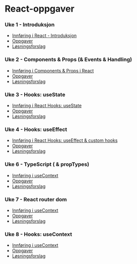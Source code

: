 
# React-oppgaver

### Uke 1 - Introduksjon
 - [Innføring i React - Introduksjon](https://github.com/dawood11/React-oppgaver/blob/master/Uke%201%20-%20Introduction/Innføring%20i%20React%20introduksjon.md)
 - [Oppgaver](https://github.com/dawood11/React-oppgaver/blob/master/Uke%201%20-%20Introduction/Uke%201%20-%20React%20-%20Introduksjon.md)
 - [Løsningsforslag](https://github.com/dawood11/React-oppgaver/blob/master/Uke%201%20-%20Introduction/Uke%201%20-%20React%20-%20Introduksjon%20-%20Løsningsforslag.md)

### Uke 2 - Components & Props (& Events & Handling)
 - [Innføring i Components & Props i React](https://github.com/dawood11/React-oppgaver/blob/master/Uke%202%20-%20Components%20%26%20Props/Innføring%20i%20Components%20%26%20Props.md)
 - [Oppgaver](https://github.com/dawood11/React-oppgaver/blob/master/Uke%202%20-%20Components%20%26%20Props/Uke%202%20-%20React%20-%20Component%20%26%20Props.md)
 - [Løsningsforslag](https://github.com/dawood11/React-oppgaver/blob/master/Uke%202%20-%20Components%20%26%20Props/Uke%202%20-%20React%20-%20Component%20%26%20Props%20-%20Løsningsforslag.md)

### Uke 3 - Hooks: useState
 - [Innføring i React Hooks: useState](https://github.com/dawood11/React-oppgaver/blob/master/Uke%203%20-%20Hooks%3A%20useState/innføring%20i%20Hooks%3A%20useState.md)
 - [Oppgaver](https://github.com/dawood11/React-oppgaver/blob/master/Uke%203%20-%20Hooks%3A%20useState/Uke%203%20-%20Hooks%3A%20useState.md)
 - [Løsningsforslag](https://github.com/dawood11/React-oppgaver/blob/master/Uke%203%20-%20Hooks%3A%20useState/Uke%203%20-%20Hooks%3A%20useState%20-%20Løsningsforslag.md)

### Uke 4 - Hooks: useEffect
 - [Innføring i React Hooks: useEffect & custom hooks](https://github.com/dawood11/React-oppgaver/blob/master/Uke%204%20-%20Hooks%3A%20useEffect%20%26%20custom%20hook/Innføring%20i%20Hooks_%20useEffect%20%26%20custom%20hook.md)
 - [Oppgaver](https://github.com/dawood11/React-oppgaver/blob/master/Uke%204%20-%20Hooks%3A%20useEffect%20%26%20custom%20hook/Uke%204%20-%20Hooks_%20useEffect%20%26%20custom%20hooks.md)
 - [Løsningsforslag](https://github.com/dawood11/React-oppgaver/blob/master/Uke%204%20-%20Hooks%3A%20useEffect%20%26%20custom%20hook/Uke%204%20-%20Hooks_%20useEffect%20%26%20custom%20hooks%20-%20Løsningsforslag.md)

<!-- ### Uke 5 - Debugging & testing
 - [Innføring i Debugging & testing](https://github.com/dawood11/React-oppgaver/blob/master/Uke%205%20-%20Debug%20%26%20Testing/Innføring%20i%20debugging%20%26%20Jest.md)
 - [Oppgaver](https://github.com/dawood11/React-oppgaver/blob/master/Uke%205%20-%20Debug%20%26%20Testing/Uke%205%20-%20Debug%20%26%20Testing.md)
 - [Løsningsforslag](https://github.com/dawood11/React-oppgaver/blob/master/Uke%205%20-%20Debug%20%26%20Testing/Uke%205%20-%20Debug%20%26%20Testing%20-%20Løsningsforslag.md) -->

### Uke 6 - TypeScript ( & propTypes)
 - [Innføring i useContext](https://github.com/dawood11/React-oppgaver/blob/master/Uke%206%20-%20TypeScript%20(%20%26%20propTypes)/Innføring%20i%20PropTypes%20%26%20TypeScript.md)
 - [Oppgaver](https://github.com/dawood11/React-oppgaver/blob/master/Uke%206%20-%20TypeScript%20%28%20%26%20propTypes%29/Uke%206%20-%20TypeScript%20%28%20%26%20propTypes%29.md)
 - [Løsningsforslag](https://github.com/dawood11/React-oppgaver/blob/master/Uke%206%20-%20TypeScript%20%28%20%26%20propTypes%29/Uke%206%20-%20TypeScript%20%28%20%26%20propTypes%29%20-%20Løsningsforslag.md)

### Uke 7 - React router dom
 - [Innføring i useContext](https://github.com/dawood11/React-oppgaver/blob/master/Uke%207%20-%20React%20router%20dom/Innføring%20i%20React%20router%20dom.md)
 - [Oppgaver](https://github.com/dawood11/React-oppgaver/blob/master/Uke%207%20-%20React%20router%20dom/Uke%207%20-%20React%20router%20dom.md)
 - [Løsningsforslag](https://github.com/dawood11/React-oppgaver/blob/master/Uke%207%20-%20React%20router%20dom/Uke%207%20-%20React%20router%20dom%20-%20Løsningsforslag.md)

### Uke 8 - Hooks: useContext
 - [Innføring i useContext](https://github.com/dawood11/React-oppgaver/blob/master/Uke%208%20-%20Hooks%3A%20useContext/Innføring%20i%20useContext.md)
 - [Oppgaver](https://github.com/dawood11/React-oppgaver/blob/master/Uke%208%20-%20Hooks%3A%20useContext/Uke%208%20-%20Hooks%3A%20useContext.md)
 - [Løsningsforslag](https://github.com/dawood11/React-oppgaver/blob/master/Uke%208%20-%20Hooks%3A%20useContext/Uke%208%20-%20Hooks%3A%20useContext%20-%20Løsningsforslag.md)

<!-- ### Uke 9 - Hooks: useContext
 - [Innføring i useContext](https://github.com/dawood11/React-oppgaver/blob/master/Uke%209%20-%20Hooks%3A%20useContext/Innføring%20i%20useContext.md)
 - [Oppgaver](https://github.com/dawood11/React-oppgaver/blob/master/Uke%209%20-%20Hooks%3A%20useContext/Uke%209%20-%20Hooks%3A%20useContext.md)
 - [Løsningsforslag](https://github.com/dawood11/React-oppgaver/blob/master/Uke%209%20-%20Hooks%3A%20useContext/Uke%209%20-%20Hooks%3A%20useContext%20-%20Løsningsforslag.md) -->

<!-- ### Uke 10 - Redux & Redux toolkit
 - [Innføring i Redux & Redux toolkit](https://github.com/dawood11/React-oppgaver/blob/master/Uke%209%20-%20Redux%20toolkit/Innføring%20i%20Redux%20toolkit.md)
 - [Oppgaver](https://github.com/dawood11/React-oppgaver/blob/master/Uke%209%20-%20Redux%20toolkit/Uke%209%20-%20Redux%20toolkit.md)
 - [Løsningsforslag](https://github.com/dawood11/React-oppgaver/blob/master/Uke%209%20-%20Redux%20toolkit/Uke%209%20-%20Redux%20toolkit%20-%20Løsningsforslag.md) -->

<!-- ### Uke 10 - Hooks: useReducer & useSelector
 - [Innføring i Hooks: useReducer & useSelector](https://github.com/dawood11/React-oppgaver/blob/master/Uke%2010%20-%20Hooks%3A%20useReducer%20%26%20useSelector/Innføring%20i%20Hooks%3A%20useReducer%20%26%20useSelector.md)
 - [Oppgaver](https://github.com/dawood11/React-oppgaver/blob/master/Uke%2010%20-%20Hooks%3A%20useReducer%20%26%20useSelector/Uke%2010%20-%20Hooks%3A%20useReducer%20%26%20useSelector.md)
 - [Løsningsforslag](https://github.com/dawood11/React-oppgaver/blob/master/Uke%2010%20-%20Hooks%3A%20useReducer%20%26%20useSelector/Uke%2010%20-%20Hooks%3A%20useReducer%20%26%20useSelector%20-%20Løsningsforslag.md) -->